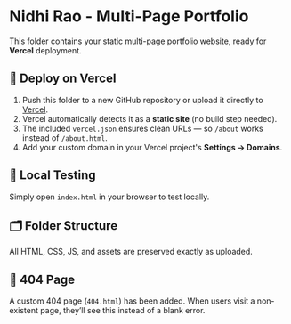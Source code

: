 # Nidhi Rao - Multi-Page Portfolio

This folder contains your static multi-page portfolio website, ready for **Vercel** deployment.

## 🚀 Deploy on Vercel

1. Push this folder to a new GitHub repository or upload it directly to [Vercel](https://vercel.com).
2. Vercel automatically detects it as a **static site** (no build step needed).
3. The included `vercel.json` ensures clean URLs — so `/about` works instead of `/about.html`.
4. Add your custom domain in your Vercel project's **Settings → Domains**.

## 🧱 Local Testing
Simply open `index.html` in your browser to test locally.

## 🗂 Folder Structure
All HTML, CSS, JS, and assets are preserved exactly as uploaded.


## 🧭 404 Page
A custom 404 page (`404.html`) has been added. When users visit a non-existent page, they’ll see this instead of a blank error.